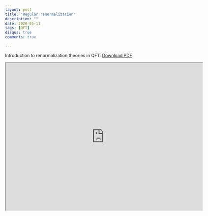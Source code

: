 ```yaml
---
layout: post
title: "Regular renormalization"
description: ""
date: 2020-05-11
tags: [QFT]
disqus: true
comments: true

---
```

Introduction to renormalization theories in QFT. <a href="pdfs/qft1.pdf">Download PDF</a>

<div style="margin:0 auto;text-align:center">
<iframe src="https://drive.google.com/file/d/1UizMJ8N54N8IX0ylBMO5650Ltyatp7O8/preview" width="640" height="480" allow="autoplay"></iframe></div>

